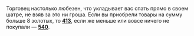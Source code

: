 Торговец настолько любезен, что укладывает вас спать прямо в своем шатре, не взяв за это ни гроша. Если вы приобрели товары на сумму больше 8 золотых, то [**413**](#n_413), если же меньше или вовсе ничего не покупали — [**540**](#n_540).

